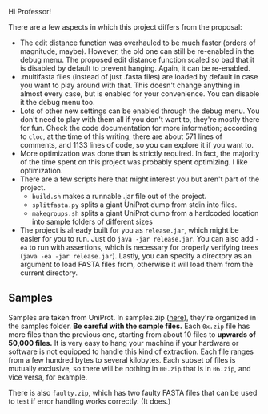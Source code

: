 Hi Professor!

There are a few aspects in which this project differs from the proposal:

- The edit distance function was overhauled to be much faster (orders of magnitude, maybe). However, the old one can still be re-enabled in the debug menu. The proposed edit distance function scaled so bad that it is disabled by default to prevent hanging. Again, it can be re-enabled.
- .multifasta files (instead of just .fasta files) are loaded by default in case you want to play around with that. This doesn't change anything in almost every case, but is enabled for your convenience. You can disable it the debug menu too.
- Lots of other new settings can be enabled through the debug menu. You don't need to play with them all if you don't want to, they're mostly there for fun. Check the code documentation for more information; according to `cloc`, at the time of this writing, there are about 571 lines of comments, and 1133 lines of code, so you can explore it if you want to.
- More optimization was done than is strictly required. In fact, the majority of the time spent on this project was probably spent optimizing. I like optimization.
- There are a few scripts here that might interest you but aren't part of the project.
  - `build.sh` makes a runnable .jar file out of the project.
  - `splitfasta.py` splits a giant UniProt dump from stdin into files.
  - `makegroups.sh` splits a giant UniProt dump from a hardcoded location into sample folders of different sizes
- The project is already built for you as `release.jar`, which might be easier for you to run. Just do `java -jar release.jar`. You can also add `-ea` to run with assertions, which is necessary for properly verifying trees (`java -ea -jar release.jar`). Lastly, you can specify a directory as an argument to load FASTA files from, otherwise it will load them from the current directory.

## Samples

Samples are taken from UniProt. In samples.zip ([here](https://drive.google.com/file/d/1cwoY9zfOlaTAcOpgnmJDP5WCUrEcFADW/view?usp=sharing)), they're organized in the samples folder. **Be careful with the sample files.** Each `0x.zip` file has more files than the previous one, starting from about 10 files to **upwards of 50,000 files.** It is very easy to hang your machine if your hardware or software is not equipped to handle this kind of extraction. Each file ranges from a few hundred bytes to several kilobytes. Each subset of files is mutually exclusive, so there will be nothing in `00.zip` that is in `06.zip`, and vice versa, for example.

There is also `faulty.zip`, which has two faulty FASTA files that can be used to test if error handling works correctly. (It does.)